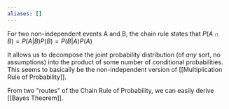 ```yaml
---
aliases: []
---
```



For two non-independent events A and B, the chain rule states that
$P(A \cap B) = P(A|B)P(B) = P(B|A)P(A)$ 

It allows us to decompose the joint probability distribution (of *any* sort, no assumptions) into the product of some number of conditional probabilities.
This seems to basically be the non-independent version of [[Multiplication Rule of Probability]].

From two "routes" of the Chain Rule of Probability, we can easily derive [[Bayes Theorem]].


